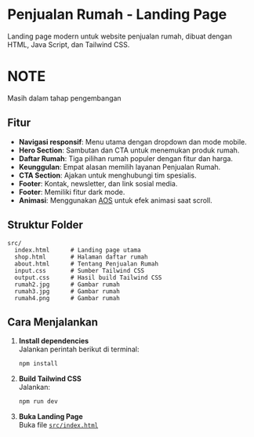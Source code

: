 # Penjualan Rumah - Landing Page

Landing page modern untuk website penjualan rumah, dibuat dengan HTML, Java Script, dan Tailwind CSS.

# NOTE

Masih dalam tahap pengembangan

## Fitur

- **Navigasi responsif**: Menu utama dengan dropdown dan mode mobile.
- **Hero Section**: Sambutan dan CTA untuk menemukan produk rumah.
- **Daftar Rumah**: Tiga pilihan rumah populer dengan fitur dan harga.
- **Keunggulan**: Empat alasan memilih layanan Penjualan Rumah.
- **CTA Section**: Ajakan untuk menghubungi tim spesialis.
- **Footer**: Kontak, newsletter, dan link sosial media.
- **Footer**: Memiliki fitur dark mode.
- **Animasi**: Menggunakan [AOS](https://michalsnik.github.io/aos/) untuk efek animasi saat scroll.

## Struktur Folder

```
src/
  index.html      # Landing page utama
  shop.html       # Halaman daftar rumah
  about.html      # Tentang Penjualan Rumah
  input.css       # Sumber Tailwind CSS
  output.css      # Hasil build Tailwind CSS
  rumah2.jpg      # Gambar rumah
  rumah3.jpg      # Gambar rumah
  rumah4.png      # Gambar rumah
```

## Cara Menjalankan

1. **Install dependencies**  
   Jalankan perintah berikut di terminal:
   ```sh
   npm install
   ```

2. **Build Tailwind CSS**  
   Jalankan:
   ```sh
   npm run dev
   ```

3. **Buka Landing Page**  
   Buka file [`src/index.html`](src/index.html)